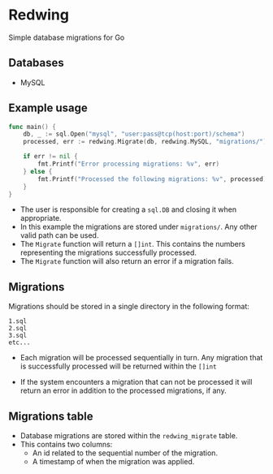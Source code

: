 # Redwing

Simple database migrations for Go

## Databases

* MySQL

## Example usage

```go
func main() {
    db, _ := sql.Open("mysql", "user:pass@tcp(host:port)/schema")
    processed, err := redwing.Migrate(db, redwing.MySQL, "migrations/")

    if err != nil {
        fmt.Printf("Error processing migrations: %v", err)
    } else {
        fmt.Printf("Processed the following migrations: %v", processed)
    }
}

```

* The user is responsible for creating a ```sql.DB``` and closing it when appropriate. 
* In this example the migrations are stored under ```migrations/```. Any other valid path can be used.
* The ```Migrate``` function will return a ```[]int```. This contains the numbers representing the migrations successfully processed.
* The ```Migrate``` function will also return an error if a migration fails.

## Migrations

Migrations should be stored in a single directory in the following format:
```
1.sql
2.sql
3.sql
etc...
```

* Each migration will be processed sequentially in turn. Any migration that is successfully processed will be
returned within the ```[]int```
  
* If the system encounters a migration that can not be processed it will return an error in addition
to the processed migrations, if any.
  
## Migrations table

* Database migrations are stored within the ```redwing_migrate``` table.
* This contains two columns:
    * An id related to the sequential number of the migration.
    * A timestamp of when the migration was applied.